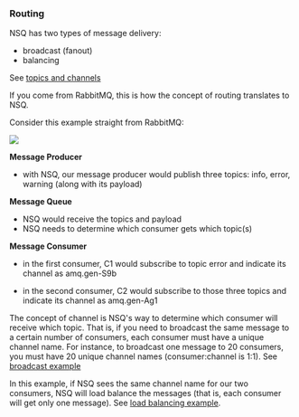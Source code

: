 <script>
  (function(i,s,o,g,r,a,m){i['GoogleAnalyticsObject']=r;i[r]=i[r]||function(){
  (i[r].q=i[r].q||[]).push(arguments)},i[r].l=1*new Date();a=s.createElement(o),
  m=s.getElementsByTagName(o)[0];a.async=1;a.src=g;m.parentNode.insertBefore(a,m)
  })(window,document,'script','//www.google-analytics.com/analytics.js','ga');

  ga('create', 'UA-71257746-1', 'auto');
  ga('send', 'pageview');

</script>

### Routing

NSQ has two types of message delivery:

- broadcast (fanout)
- balancing

See <a href="https://github.com/IrisMQ/book/blob/master/mq/topics.md">topics and channels</a>

If you come from RabbitMQ, this is how the concept of routing translates to NSQ.

Consider this example straight from RabbitMQ:

<img src="https://itjumpstart.files.wordpress.com/2016/02/rabbit.png">

**Message Producer**

- with NSQ, our message producer would publish three topics: info, error, warning (along with its payload)

**Message Queue**

- NSQ would receive the topics and payload
- NSQ needs to determine which consumer gets which topic(s)

**Message Consumer**

- in the first consumer, C1 would subscribe to topic error and indicate its channel as amq.gen-S9b

- in the second consumer, C2 would subscribe to those three topics and indicate its channel as amq.gen-Ag1

The concept of channel is NSQ's way to determine which consumer will receive which topic. That is, if you need to broadcast the same message to a certain number of consumers, each consumer must have a unique channel name. For instance, to broadcast one message to 20 consumers, you must have 20 unique channel names (consumer:channel is 1:1). See <a href="mq.html#nsqbroadcast">broadcast example</a>

In this example, if NSQ sees the same channel name for our two consumers, NSQ will load balance the messages (that is, each consumer will get only one message). See <a href="mq.html#nsqbalancing">load balancing example</a>.
